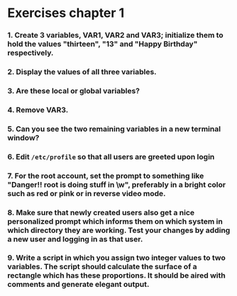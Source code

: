 # Exercises chapter 1
### 1. Create 3 variables, VAR1, VAR2 and VAR3; initialize them to hold the values "thirteen", "13" and "Happy Birthday" respectively.

### 2. Display the values of all three variables.

### 3. Are these local or global variables?

### 4. Remove VAR3.

### 5. Can you see the two remaining variables in a new terminal window?

### 6. Edit `/etc/profile` so that all users are greeted upon login

### 7. For the root account, set the prompt to something like "Danger!! root is doing stuff in \w", preferably in a bright color such as red or pink or in reverse video mode.

### 8. Make sure that newly created users also get a nice personalized prompt which informs them on which system in which directory they are working. Test your changes by adding a new user and logging in as that user.

### 9. Write a script in which you assign two integer values to two variables. The script should calculate the surface of a rectangle which has these proportions. It should be aired with comments and generate elegant output.